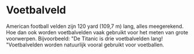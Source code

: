 # Voetbalveld

American football velden zijn 120 yard (109,7 m) lang, alles meegerekend. Hoe
dan ook worden voetbalvelden vaak gebruikt voor het meten van grote voorwerpen.
Bijvoorbeeld: "De Titanic is drie voetbalvelden lang! "Voetbalvelden worden
natuurlijk vooral gebruikt voor voetballen.
